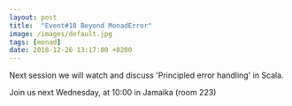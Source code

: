 ```yaml
---
layout: post
title:  "Event#18 Beyond MonadError"
image: /images/default.jpg
tags: [monad]
date: 2018-12-26 13:17:00 +0200
---
```


Next session we will watch and discuss 'Principled error handling' in Scala.[]()

Join us next Wednesday, at 10:00 in Jamaika (room 223)